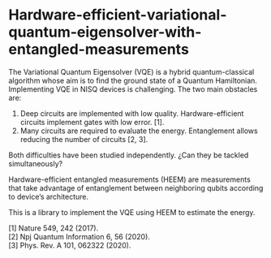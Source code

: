 # Hardware-efficient-variational-quantum-eigensolver-with-entangled-measurements

The Variational Quantum Eigensolver (VQE) is a hybrid quantum-classical algorithm whose aim is to find the ground state of a Quantum Hamiltonian. 
Implementing VQE in NISQ devices is challenging. The two main obstacles are: 

1) Deep circuits are implemented with low quality. Hardware-efficient circuits implement gates with low error. [1].
2) Many circuits are required to evaluate the energy. Entanglement allows reducing the number of circuits [2, 3].

Both difficulties have been studied independently. ¿Can they be tackled simultaneously?

Hardware-efficient entangled measurements (HEEM) are measurements that take advantage of entanglement between neighboring qubits according to device’s architecture.

This is a library to implement the VQE using HEEM to estimate the energy.


[1] Nature 549, 242 (2017).   
[2] Npj Quantum Information 6, 56 (2020).  
[3] Phys. Rev. A 101, 062322 (2020).
